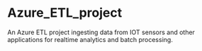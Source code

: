 # Azure_ETL_project
An Azure ETL project ingesting data from IOT sensors and other applications for realtime analytics and batch processing.
